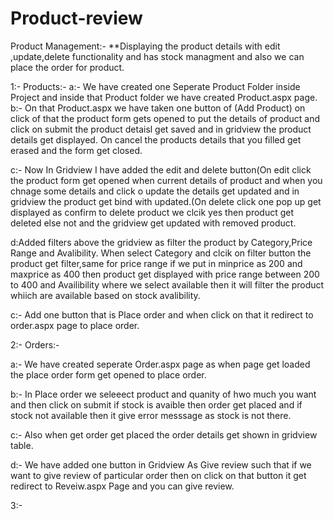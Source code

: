 # Product-review

Product Management:-
**Displaying the product details  with edit ,update,delete functionality and has stock managment and also we can place the order for product.


1:- Products:-
a:- We have created one Seperate Product Folder inside Project and inside that Product folder we have created Product.aspx page.
b:- On that Product.aspx we have taken one button of (Add Product) on click of that the product form gets opened to  put the details of product and click on submit the product detaisl get saved 
    and in gridview the product details get displayed. On cancel the products details that you filled get erased and the form get closed.

c:- Now In Gridview I have added the edit and delete button(On edit click the product form get opened when current details of product and when you chnage some details and click o update the details get updated and in gridview the product get bind with updated.(On delete click one pop up get displayed as confirm to delete product we clcik yes then product get deleted else not and the gridview get updated with removed product.

d:Added filters above the gridview as filter the product by Category,Price Range and Avalibility. When select Category and clcik on filter button the product get filter,same for price range if we put in minprice as 200 and maxprice as 400 then product get displayed with price range between 200 to 400 and Availibility where we select available then it will filter the product whiich are available based on stock avalibility.

c:- Add one button that is Place order and when click on that it redirect to order.aspx page to place order.


2:- Orders:-

a:- We have created seperate Order.aspx page as when page get loaded the place order form get opened to place order.

b:- In Place order we seleeect product and quanity of hwo much you want and then click on submit if stock is avaible then order get placed and if stock not available then it give error messsage as stock is not there.

c:- Also when get order get placed the order details get shown in gridview table.


d:- We have added one button in Gridview As Give review such that if we  want to give review of particular order then on click on that button it get redirect to Reveiw.aspx Page and you can give review.

3:- 



